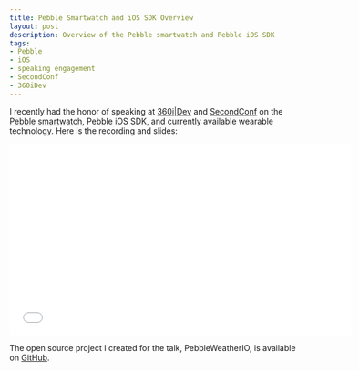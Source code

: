```yaml
---
title: Pebble Smartwatch and iOS SDK Overview
layout: post
description: Overview of the Pebble smartwatch and Pebble iOS SDK
tags:
- Pebble
- iOS
- speaking engagement
- SecondConf
- 360iDev
---
```


I recently had the honor of speaking at [360i|Dev](http://360idev.com/ "360i|Dev iOS and Mac Conference") and [SecondConf](http://www.secondconf.com/ "SecondConf technology conference") on the [Pebble smartwatch](http://getpebble.com/ "Pebble smart watch website"), Pebble iOS SDK, and currently available wearable technology. Here is the recording and slides:

<div class="row mmvideo">
	<iframe src="//player.vimeo.com/video/75258791?byline=0" width="600" height="337" frameborder="0" webkitallowfullscreen mozallowfullscreen allowfullscreen></iframe>
</div>

<div class="row mmvideo">
	<script async class="speakerdeck-embed" data-id="766fce600c2c0131e3c7061b27021fa3" data-ratio="1.33333333333333" src="//speakerdeck.com/assets/embed.js"></script>
</div>

The open source project I created for the talk, PebbleWeatherIO, is available on [GitHub](https://github.com/mmorey/PebbleWeatherIO "Source code for PebbleWeatherIO").